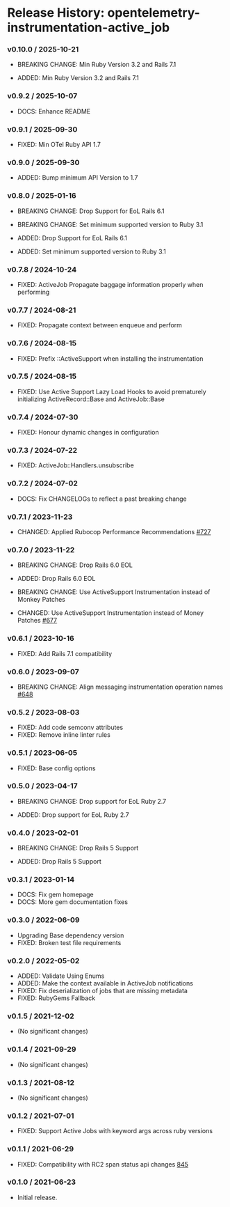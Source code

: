 # Release History: opentelemetry-instrumentation-active_job

### v0.10.0 / 2025-10-21

* BREAKING CHANGE: Min Ruby Version 3.2 and Rails 7.1

* ADDED: Min Ruby Version 3.2 and Rails 7.1

### v0.9.2 / 2025-10-07

* DOCS: Enhance README

### v0.9.1 / 2025-09-30

* FIXED: Min OTel Ruby API 1.7

### v0.9.0 / 2025-09-30

* ADDED: Bump minimum API Version to 1.7

### v0.8.0 / 2025-01-16

* BREAKING CHANGE: Drop Support for EoL Rails 6.1
* BREAKING CHANGE: Set minimum supported version to Ruby 3.1

* ADDED: Drop Support for EoL Rails 6.1
* ADDED: Set minimum supported version to Ruby 3.1

### v0.7.8 / 2024-10-24

* FIXED: ActiveJob Propagate baggage information properly when performing

### v0.7.7 / 2024-08-21

* FIXED: Propagate context between enqueue and perform

### v0.7.6 / 2024-08-15

* FIXED: Prefix ::ActiveSupport when installing the instrumentation

### v0.7.5 / 2024-08-15

* FIXED: Use Active Support Lazy Load Hooks to avoid prematurely initializing ActiveRecord::Base and ActiveJob::Base

### v0.7.4 / 2024-07-30

* FIXED: Honour dynamic changes in configuration

### v0.7.3 / 2024-07-22

* FIXED: ActiveJob::Handlers.unsubscribe

### v0.7.2 / 2024-07-02

* DOCS: Fix CHANGELOGs to reflect a past breaking change

### v0.7.1 / 2023-11-23

* CHANGED: Applied Rubocop Performance Recommendations [#727](https://github.com/open-telemetry/opentelemetry-ruby-contrib/pull/727)

### v0.7.0 / 2023-11-22

* BREAKING CHANGE: Drop Rails 6.0 EOL

* ADDED: Drop Rails 6.0 EOL

* BREAKING CHANGE: Use ActiveSupport Instrumentation instead of Monkey Patches

* CHANGED: Use ActiveSupport Instrumentation instead of Money Patches [#677](https://github.com/open-telemetry/opentelemetry-ruby-contrib/pull/677)

### v0.6.1 / 2023-10-16

* FIXED: Add Rails 7.1 compatibility

### v0.6.0 / 2023-09-07

* BREAKING CHANGE: Align messaging instrumentation operation names [#648](https://github.com/open-telemetry/opentelemetry-ruby-contrib/pull/648)

### v0.5.2 / 2023-08-03

* FIXED: Add code semconv attributes
* FIXED: Remove inline linter rules

### v0.5.1 / 2023-06-05

* FIXED: Base config options

### v0.5.0 / 2023-04-17

* BREAKING CHANGE: Drop support for EoL Ruby 2.7 

* ADDED: Drop support for EoL Ruby 2.7 

### v0.4.0 / 2023-02-01

* BREAKING CHANGE: Drop Rails 5 Support 

* ADDED: Drop Rails 5 Support 

### v0.3.1 / 2023-01-14

* DOCS: Fix gem homepage 
* DOCS: More gem documentation fixes 

### v0.3.0 / 2022-06-09

* Upgrading Base dependency version
* FIXED: Broken test file requirements 

### v0.2.0 / 2022-05-02

* ADDED: Validate Using Enums 
* ADDED: Make the context available in ActiveJob notifications 
* FIXED: Fix deserialization of jobs that are missing metadata 
* FIXED: RubyGems Fallback 

### v0.1.5 / 2021-12-02

* (No significant changes)

### v0.1.4 / 2021-09-29

* (No significant changes)

### v0.1.3 / 2021-08-12

* (No significant changes)

### v0.1.2 / 2021-07-01

* FIXED: Support Active Jobs with keyword args across ruby versions  

### v0.1.1 / 2021-06-29

* FIXED: Compatibility with RC2 span status api changes [845](https://github.com/open-telemetry/opentelemetry-ruby/pull/845)

### v0.1.0 / 2021-06-23

* Initial release.
